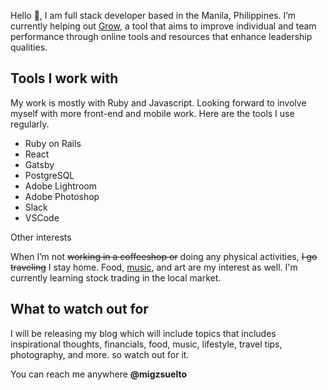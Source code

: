 Hello 👋, I am full stack developer based in the Manila, Philippines.
I’m currently helping out [Grow](https://www.grow360.com/), a tool that aims to improve individual and team performance through online tools and resources that enhance leadership qualities.

## Tools I work with
My work is mostly with Ruby and Javascript. Looking forward to involve myself with more
front-end and mobile work. Here are the tools I use regularly.
* Ruby on Rails
* React
* Gatsby
* PostgreSQL
* Adobe Lightroom
* Adobe Photoshop
* Slack
* VSCode

Other interests

When I’m not ~~working in a coffeeshop or~~ doing any
physical activities, ~~I go traveling~~ I stay home. Food, [music](https://open.spotify.com/user/migzsuelto?si=l-8C17WJQzigGaXq22xC-w), and art are my interest as well. I'm currently learning stock trading in the local market.

## What to watch out for
I will be releasing my blog which will include topics that includes
inspirational thoughts, financials, food, music, lifestyle, travel
tips, photography, and more. so watch out for it.

You can reach me anywhere **@migzsuelto**
